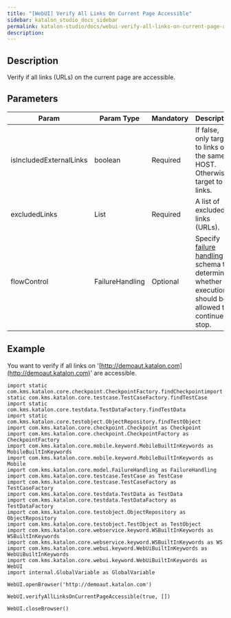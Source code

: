 ```yaml
---
title: "[WebUI] Verify All Links On Current Page Accessible" 
sidebar: katalon_studio_docs_sidebar
permalink: katalon-studio/docs/webui-verify-all-links-on-current-page-accessible.html 
description: 
---
```

Description
-----------

Verify if all links (URLs) on the current page are accessible.

Parameters
----------

| Param | Param Type | Mandatory | Description |
| --- | --- | --- | --- |
| isIncludedExternalLinks | boolean | Required | If false, only target to links on the same HOST. Otherwise, target to all links. |
| excludedLinks | List | Required | A list of excluded links (URLs). |
| flowControl | FailureHandling | Optional | Specify [failure handling](https://docs.katalon.com/x/qAAM) schema to determine whether the execution should be allowed to continue or stop. |

Example
-------

You want to verify if all links on '[http://demoaut.katalon.com](http://demoaut.katalon.com)' are accessible.

```
import static com.kms.katalon.core.checkpoint.CheckpointFactory.findCheckpointimport static com.kms.katalon.core.testcase.TestCaseFactory.findTestCase
import static com.kms.katalon.core.testdata.TestDataFactory.findTestData
import static com.kms.katalon.core.testobject.ObjectRepository.findTestObject
import com.kms.katalon.core.checkpoint.Checkpoint as Checkpoint
import com.kms.katalon.core.checkpoint.CheckpointFactory as CheckpointFactory
import com.kms.katalon.core.mobile.keyword.MobileBuiltInKeywords as MobileBuiltInKeywords
import com.kms.katalon.core.mobile.keyword.MobileBuiltInKeywords as Mobile
import com.kms.katalon.core.model.FailureHandling as FailureHandling
import com.kms.katalon.core.testcase.TestCase as TestCase
import com.kms.katalon.core.testcase.TestCaseFactory as TestCaseFactory
import com.kms.katalon.core.testdata.TestData as TestData
import com.kms.katalon.core.testdata.TestDataFactory as TestDataFactory
import com.kms.katalon.core.testobject.ObjectRepository as ObjectRepository
import com.kms.katalon.core.testobject.TestObject as TestObject
import com.kms.katalon.core.webservice.keyword.WSBuiltInKeywords as WSBuiltInKeywords
import com.kms.katalon.core.webservice.keyword.WSBuiltInKeywords as WS
import com.kms.katalon.core.webui.keyword.WebUiBuiltInKeywords as WebUiBuiltInKeywords
import com.kms.katalon.core.webui.keyword.WebUiBuiltInKeywords as WebUI
import internal.GlobalVariable as GlobalVariable
 
WebUI.openBrowser('http://demoaut.katalon.com')
 
WebUI.verifyAllLinksOnCurrentPageAccessible(true, [])
 
WebUI.closeBrowser()
```